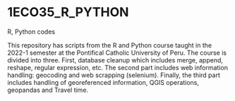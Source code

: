 # 1ECO35_R_PYTHON
R, Python codes 

This repository has scripts from the R and Python course taught in the 2022-1 semester at the Pontifical Catholic University of Peru. The course is divided into three. First, database cleanup which includes merge, append, reshape, regular expression, etc. The second part includes web information handling: geocoding and web scrapping (selenium). Finally, the third part includes handling of georeferenced information, QGIS operations, geopandas and Travel time.
